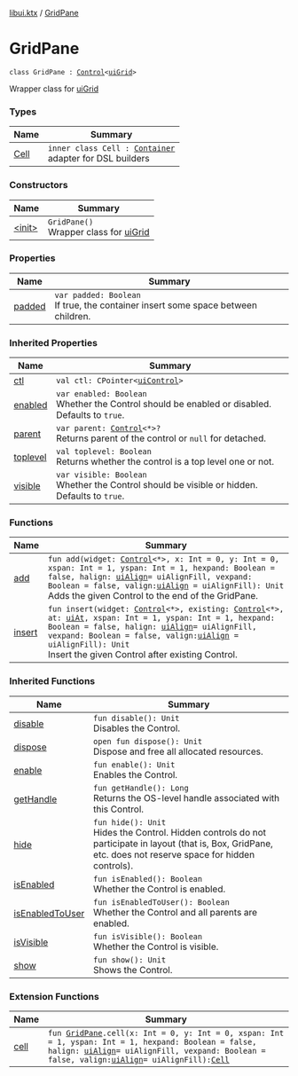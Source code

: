 [libui.ktx](../index.md) / [GridPane](./index.md)

# GridPane

`class GridPane : `[`Control`](../-control/index.md)`<`[`uiGrid`](../../libui/ui-grid.md)`>`

Wrapper class for [uiGrid](../../libui/ui-grid.md)

### Types

| Name | Summary |
|---|---|
| [Cell](-cell/index.md) | `inner class Cell : `[`Container`](../-container/index.md)<br>adapter for DSL builders |

### Constructors

| Name | Summary |
|---|---|
| [&lt;init&gt;](-init-.md) | `GridPane()`<br>Wrapper class for [uiGrid](../../libui/ui-grid.md) |

### Properties

| Name | Summary |
|---|---|
| [padded](padded.md) | `var padded: Boolean`<br>If true, the container insert some space between children. |

### Inherited Properties

| Name | Summary |
|---|---|
| [ctl](../-control/ctl.md) | `val ctl: CPointer<`[`uiControl`](../../libui/ui-control/index.md)`>` |
| [enabled](../-control/enabled.md) | `var enabled: Boolean`<br>Whether the Control should be enabled or disabled. Defaults to `true`. |
| [parent](../-control/parent.md) | `var parent: `[`Control`](../-control/index.md)`<*>?`<br>Returns parent of the control or `null` for detached. |
| [toplevel](../-control/toplevel.md) | `val toplevel: Boolean`<br>Returns whether the control is a top level one or not. |
| [visible](../-control/visible.md) | `var visible: Boolean`<br>Whether the Control should be visible or hidden. Defaults to `true`. |

### Functions

| Name | Summary |
|---|---|
| [add](add.md) | `fun add(widget: `[`Control`](../-control/index.md)`<*>, x: Int = 0, y: Int = 0, xspan: Int = 1, yspan: Int = 1, hexpand: Boolean = false, halign: `[`uiAlign`](../../libui/ui-align.md)` = uiAlignFill, vexpand: Boolean = false, valign: `[`uiAlign`](../../libui/ui-align.md)` = uiAlignFill): Unit`<br>Adds the given Control to the end of the GridPane. |
| [insert](insert.md) | `fun insert(widget: `[`Control`](../-control/index.md)`<*>, existing: `[`Control`](../-control/index.md)`<*>, at: `[`uiAt`](../../libui/ui-at.md)`, xspan: Int = 1, yspan: Int = 1, hexpand: Boolean = false, halign: `[`uiAlign`](../../libui/ui-align.md)` = uiAlignFill, vexpand: Boolean = false, valign: `[`uiAlign`](../../libui/ui-align.md)` = uiAlignFill): Unit`<br>Insert the given Control after existing Control. |

### Inherited Functions

| Name | Summary |
|---|---|
| [disable](../-control/disable.md) | `fun disable(): Unit`<br>Disables the Control. |
| [dispose](../-control/dispose.md) | `open fun dispose(): Unit`<br>Dispose and free all allocated resources. |
| [enable](../-control/enable.md) | `fun enable(): Unit`<br>Enables the Control. |
| [getHandle](../-control/get-handle.md) | `fun getHandle(): Long`<br>Returns the OS-level handle associated with this Control. |
| [hide](../-control/hide.md) | `fun hide(): Unit`<br>Hides the Control. Hidden controls do not participate in layout (that is, Box, GridPane, etc. does not reserve space for hidden controls). |
| [isEnabled](../-control/is-enabled.md) | `fun isEnabled(): Boolean`<br>Whether the Control is enabled. |
| [isEnabledToUser](../-control/is-enabled-to-user.md) | `fun isEnabledToUser(): Boolean`<br>Whether the Control and all parents are enabled. |
| [isVisible](../-control/is-visible.md) | `fun isVisible(): Boolean`<br>Whether the Control is visible. |
| [show](../-control/show.md) | `fun show(): Unit`<br>Shows the Control. |

### Extension Functions

| Name | Summary |
|---|---|
| [cell](../cell.md) | `fun `[`GridPane`](./index.md)`.cell(x: Int = 0, y: Int = 0, xspan: Int = 1, yspan: Int = 1, hexpand: Boolean = false, halign: `[`uiAlign`](../../libui/ui-align.md)` = uiAlignFill, vexpand: Boolean = false, valign: `[`uiAlign`](../../libui/ui-align.md)` = uiAlignFill): `[`Cell`](-cell/index.md) |
